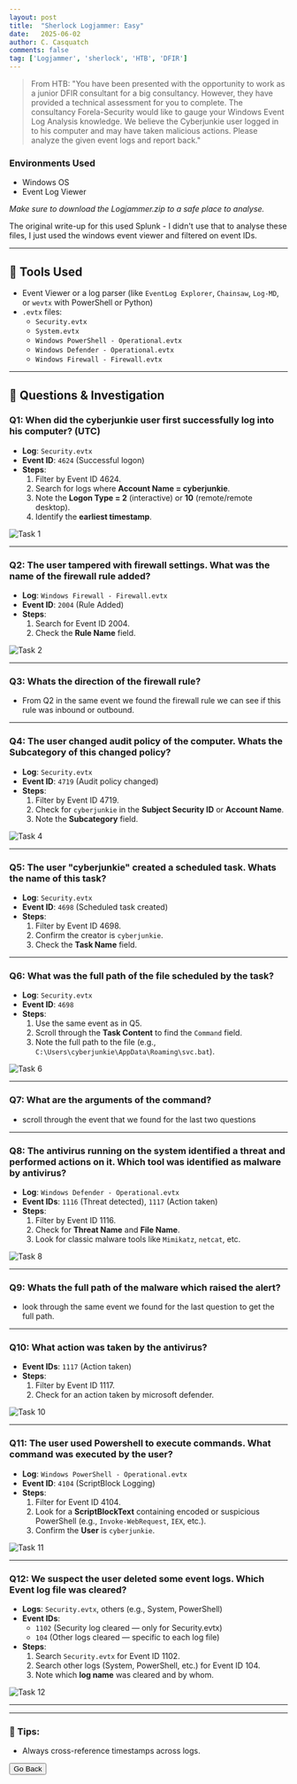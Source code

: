 ```yaml
---
layout: post
title:  "Sherlock Logjammer: Easy"
date:   2025-06-02
author: C. Casquatch
comments: false
tag: ['Logjammer', 'sherlock', 'HTB', 'DFIR']
---
```


> From HTB:
>  "You have been presented with the opportunity to work as a junior DFIR consultant for a big consultancy. However, they have provided a technical assessment for you to complete. The consultancy Forela-Security would like to gauge your Windows Event Log Analysis knowledge. We believe the Cyberjunkie user logged in to his computer and may have taken malicious actions. Please analyze the given event logs and report back."

### Environments Used
* Windows OS
* Event Log Viewer

_Make sure to download the Logjammer.zip to a safe place to analyse._

The original write-up for this used Splunk - I didn't use that to analyse these files, I just used the windows event viewer and filtered on event IDs.

---

## 🔧 Tools Used
- Event Viewer or a log parser (like `EventLog Explorer`, `Chainsaw`, `Log-MD`, or `wevtx` with PowerShell or Python)
- `.evtx` files:
  - `Security.evtx`
  - `System.evtx`
  - `Windows PowerShell - Operational.evtx`
  - `Windows Defender - Operational.evtx`
  - `Windows Firewall - Firewall.evtx`

---

## 📘 Questions & Investigation

### **Q1: When did the cyberjunkie user first successfully log into his computer? (UTC)**
- **Log**: `Security.evtx`
- **Event ID**: `4624` (Successful logon)
- **Steps**:
  1. Filter by Event ID 4624.
  2. Search for logs where **Account Name = cyberjunkie**.
  3. Note the **Logon Type = 2** (interactive) or **10** (remote/remote desktop).
  4. Identify the **earliest timestamp**.

![Task 1](/assets/images/LogJammer/screenshot1.png)

---

### **Q2: The user tampered with firewall settings. What was the name of the firewall rule added?**
- **Log**: `Windows Firewall - Firewall.evtx`
- **Event ID**: `2004` (Rule Added)
- **Steps**:
  1. Search for Event ID 2004.
  2. Check the **Rule Name** field.

![Task 2](/assets/images/LogJammer/screenshot2.png)

---

### **Q3: Whats the direction of the firewall rule?**
- From Q2 in the same event we found the firewall rule we can see if this rule was inbound or outbound.

---
### **Q4: The user changed audit policy of the computer. Whats the Subcategory of this changed policy?**
- **Log**: `Security.evtx`
- **Event ID**: `4719` (Audit policy changed)
- **Steps**:
  1. Filter by Event ID 4719.
  2. Check for `cyberjunkie` in the **Subject Security ID** or **Account Name**.
  3. Note the **Subcategory** field.

![Task 4](/assets/images/LogJammer/screenshot3.png)

---

### **Q5: The user "cyberjunkie" created a scheduled task. Whats the name of this task?**
- **Log**: `Security.evtx`
- **Event ID**: `4698` (Scheduled task created)
- **Steps**:
  1. Filter by Event ID 4698.
  2. Confirm the creator is `cyberjunkie`.
  3. Check the **Task Name** field.

---

### **Q6: What was the full path of the file scheduled by the task?**
- **Log**: `Security.evtx`
- **Event ID**: `4698`
- **Steps**:
  1. Use the same event as in Q5.
  2. Scroll through the **Task Content** to find the `Command` field.
  3. Note the full path to the file (e.g., `C:\Users\cyberjunkie\AppData\Roaming\svc.bat`).

![Task 6](/assets/images/LogJammer/screenshot4.png)

---

### **Q7: What are the arguments of the command?**
- scroll through the event that we found for the last two questions

---
### **Q8: The antivirus running on the system identified a threat and performed actions on it. Which tool was identified as malware by antivirus?**
- **Log**: `Windows Defender - Operational.evtx`
- **Event IDs**: `1116` (Threat detected), `1117` (Action taken)
- **Steps**:
  1. Filter by Event ID 1116.
  2. Check for **Threat Name** and **File Name**.
  3. Look for classic malware tools like `Mimikatz`, `netcat`, etc.

![Task 8](/assets/images/LogJammer/screenshot5.png)

---
### **Q9: Whats the full path of the malware which raised the alert?**
- look through the same event we found for the last question to get the full path.

---
### **Q10: What action was taken by the antivirus?**
- **Event IDs**: `1117` (Action taken)
- **Steps**:
  1. Filter by Event ID 1117.
  2. Check for an action taken by microsoft defender.

![Task 10](/assets/images/LogJammer/screenshot6.png)

---
### **Q11: The user used Powershell to execute commands. What command was executed by the user?**
- **Log**: `Windows PowerShell - Operational.evtx`
- **Event ID**: `4104` (ScriptBlock Logging)
- **Steps**:
  1. Filter for Event ID 4104.
  2. Look for a **ScriptBlockText** containing encoded or suspicious PowerShell (e.g., `Invoke-WebRequest`, `IEX`, etc.).
  3. Confirm the **User** is `cyberjunkie`.

![Task 11](/assets/images/LogJammer/screenshot7.png)

---

### **Q12: We suspect the user deleted some event logs. Which Event log file was cleared?**
- **Logs**: `Security.evtx`, others (e.g., System, PowerShell)
- **Event IDs**:
  - `1102` (Security log cleared — only for Security.evtx)
  - `104` (Other logs cleared — specific to each log file)
- **Steps**:
  1. Search `Security.evtx` for Event ID 1102.
  2. Search other logs (System, PowerShell, etc.) for Event ID 104.
  3. Note which **log name** was cleared and by whom.

![Task 12](/aassets/images/LogJammer/screenshot8.png)

---


---

### 📎 Tips:
- Always cross-reference timestamps across logs.
  
<button onclick="history.back()">Go Back</button>

